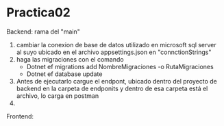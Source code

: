 ﻿# Practica02
Backend: rama del "main"
1) cambiar la conexion de base de datos utilizado en microsoft sql server al suyo
ubicado en el archivo appsettings.json en "connctionStrings"
2) haga las migraciones con el comando
	* Dotnet ef migrations add NombreMigraciones -o RutaMigraciones
	* Dotnet ef database update
3) Antes de ejecutarlo cargue el endpont, ubicado dentro del proyecto de backend
en la carpeta de endponits y dentro de esa carpeta está el archivo, lo carga
en postman
4) 

Frontend:
